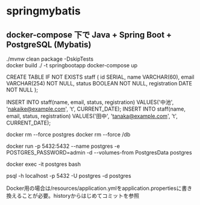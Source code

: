 # springmybatis

## docker-compose 下で Java + Spring Boot + PostgreSQL (Mybatis)

./mvnw clean package -DskipTests  
docker build ./ -t springbootapp 
docker-compose up

CREATE TABLE IF NOT EXISTS staff (
  id SERIAL,
  name VARCHAR(60),
  email VARCHAR(254) NOT NULL,
  status BOOLEAN NOT NULL,
  registration DATE NOT NULL
);

INSERT INTO staff(name, email, status, registration)
VALUES('中池', 'nakaike@example.com', 't', CURRENT_DATE);
INSERT INTO staff(name, email, status, registration)
VALUES('田中', 'tanaka@example.com', 't', CURRENT_DATE);

docker rm --force postgres
docker rm --force /db

docker run -p 5432:5432 --name postgres -e POSTGRES_PASSWORD=admin -d --volumes-from PostgresData postgres

docker exec -it postgres bash

psql -h localhost -p 5432 -U postgres -d postgres

Docker用の場合は/resources/application.ymlをapplication.propertiesに書き換えることが必要。historyからはじめてコミットを参照

